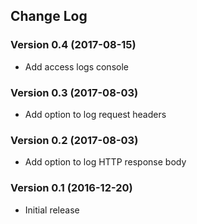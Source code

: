 ## Change Log
### Version 0.4 (2017-08-15)
- Add access logs console
### Version 0.3 (2017-08-03)
- Add option to log request headers
### Version 0.2 (2017-08-03)
- Add option to log HTTP response body
### Version 0.1 (2016-12-20)
- Initial release